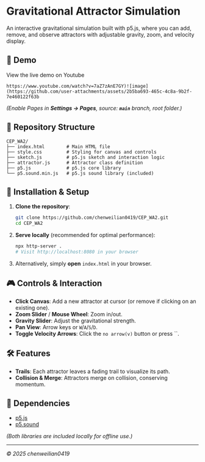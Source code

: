 # Gravitational Attractor Simulation

An interactive gravitational simulation built with p5.js, where you can add, remove, and observe attractors with adjustable gravity, zoom, and velocity display.

## 🔗 Demo

View the live demo on Youtube

```
https://www.youtube.com/watch?v=7aZ7zAnE7GY)![image](https://github.com/user-attachments/assets/2b5ba693-465c-4c8a-9b2f-7e460122f63b

```

*(Enable Pages in ****Settings → Pages****, source: **`main`** branch, root folder.)*

## 📂 Repository Structure

```
CEP_WA2/
├── index.html        # Main HTML file
├── style.css         # Styling for canvas and controls
├── sketch.js         # p5.js sketch and interaction logic
├── attractor.js      # Attractor class definition
├── p5.js             # p5.js core library
└── p5.sound.min.js   # p5.js sound library (included)
```

## 🚀 Installation & Setup

1. **Clone the repository**:

   ```bash
   git clone https://github.com/chenweilian0419/CEP_WA2.git
   cd CEP_WA2
   ```

2. **Serve locally** (recommended for optimal performance):

   ```bash
   npx http-server .
   # Visit http://localhost:8080 in your browser
   ```

3. Alternatively, simply **open** `index.html` in your browser.

## 🎮 Controls & Interaction

- **Click Canvas**: Add a new attractor at cursor (or remove if clicking on an existing one).
- **Zoom Slider** / **Mouse Wheel**: Zoom in/out.
- **Gravity Slider**: Adjust the gravitational strength.
- **Pan View**: Arrow keys or `W`/`A`/`S`/`D`.
- **Toggle Velocity Arrows**: Click the `no arrow(v)` button or press ``.

## 🛠️ Features

- **Trails**: Each attractor leaves a fading trail to visualize its path.
- **Collision & Merge**: Attractors merge on collision, conserving momentum.

## 🧩 Dependencies

- [p5.js](https://p5js.org/)
- [p5.sound](https://p5js.org/reference/#/libraries/p5.sound)

*(Both libraries are included locally for offline use.)*

---

*© 2025 chenweilian0419*

